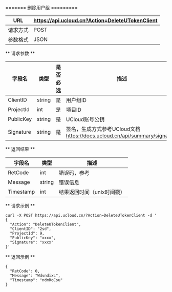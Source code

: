 

\======= 删除用户组 =========

| URL  | <https://api.ucloud.cn?Action=DeleteUTokenClient> |
| ---- | ------------------------------------------------- |
| 请求方式 | POST                                              |
| 参数格式 | JSON                                              |

\*\* 请求参数 \*\*

| 字段名       | 类型     | 是否必选 | 描述                                                               |
| --------- | ------ | ---- | ---------------------------------------------------------------- |
| ClientID  | string | 是    | 用户组ID                                                            |
| ProjectId | int    | 是    | 项目ID                                                             |
| PublicKey | string | 是    | UCloud账号公钥                                                       |
| Signature | string | 是    | 签名，生成方式参考UCloud文档 <https://docs.ucloud.cn/api/summary/signature> |

\*\* 返回结果 \*\*

| 字段名       | 类型     | 描述                                                        |
| --------- | ------ | --------------------------------------------------------- |
| RetCode   | int    | 错误码，参考 [](/management_monitor/utoken/developer/errorcode) |
| Message   | string | 错误信息                                                      |
| Timestamp | int    | 结果返回时间（unix时间戳）                                           |

\*\* 请求示例 \*\*

    curl -X POST https://api.ucloud.cn/?Action=DeleteUTokenClient -d '
    {
      "Action": "DeleteUTokenClient",
      "ClientID": "2sd",
      "ProjectId": 9,
      "PublicKey": "xxxx",
      "Signature": "xxxx"
    }'

\*\* 返回示例 \*\*

    {
      "RetCode": 0,
      "Message": "WdvndixL",
      "Timestamp": "ndmRoCsu"
    }
